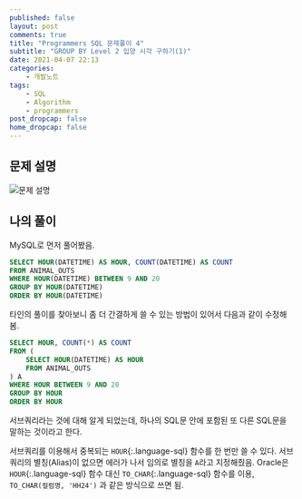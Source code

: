 ```yaml
---
published: false
layout: post
comments: true
title: "Programmers SQL 문제풀이 4"
subtitle: "GROUP BY Level 2 입양 시각 구하기(1)"
date: 2021-04-07 22:13
categories:
    - 개발노트
tags:
    - SQL
    - Algorithm
    - programmers
post_dropcap: false
home_dropcap: false
---
```


## 문제 설명

![문제 설명](//cdn.jsdelivr.net/gh/selosele/selosele.github.io/assets/images/post/programmers-sql-59412_img01.png)

## 나의 풀이

MySQL로 먼저 풀어봤음.

```sql
SELECT HOUR(DATETIME) AS HOUR, COUNT(DATETIME) AS COUNT
FROM ANIMAL_OUTS
WHERE HOUR(DATETIME) BETWEEN 9 AND 20
GROUP BY HOUR(DATETIME)
ORDER BY HOUR(DATETIME)
```

타인의 풀이를 찾아보니 좀 더 간결하게 쓸 수 있는 방법이 있어서 다음과 같이 수정해봄.

```sql
SELECT HOUR, COUNT(*) AS COUNT
FROM (
    SELECT HOUR(DATETIME) AS HOUR
    FROM ANIMAL_OUTS
) A
WHERE HOUR BETWEEN 9 AND 20
GROUP BY HOUR
ORDER BY HOUR
```

서브쿼리라는 것에 대해 알게 되었는데, 하나의 SQL문 안에 포함된 또 다른 SQL문을 말하는 것이라고 한다.

서브쿼리를 이용해서 중복되는 ```HOUR```{:.language-sql} 함수를 한 번만 쓸 수 있다. 서브쿼리의 별칭(Alias)이 없으면 에러가 나서 임의로 별칭을 ```A```라고 지정해줬음. Oracle은 ```HOUR```{:.language-sql} 함수 대신 ```TO_CHAR```{:.language-sql} 함수를 이용, ```TO_CHAR(컬럼명, 'HH24')``` 과 같은 방식으로 쓰면 됨.
